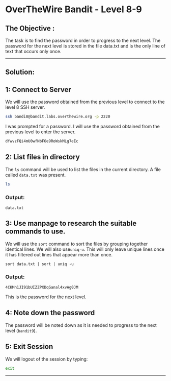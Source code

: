 # OverTheWire Bandit - Level 8-9

## The Objective :
The task is to find the password in order to progress to the next level. The password for the next level is stored in the file data.txt and is the only line of text that occurs only once.

---

## Solution:

## 1: Connect to Server
We will use the password obtained from the previous level to connect to the level 8 SSH server.

```bash
ssh bandi8@bandit.labs.overthewire.org -p 2220
```

I was prompted for a password. I will use the password obtained from the previous level to enter the server.

```bash
dfwvzFQi4mU0wfNbFOe9RoWskMLg7eEc
```

## 2: List files in directory
The `ls` command will be used to list the files in the current directory. A file called `data.txt` was present.

```bash
ls
```

### Output:
```
data.txt
```

## 3: Use manpage to research the suitable commands to use.
We will use the `sort` command to sort the files by grouping together identical lines. We will also use`uniq-u`. This will only leave unique lines once it has filtered out lines that appear more than once.

```
sort data.txt | sort | uniq -u
```

### Output: 
```
4CKMh1JI91bUIZZPXDqGanal4xvAg0JM
```
This is the password for the next level.

## 4: Note down the password 
The password will be noted down as it is needed to progress to the next level (`bandit9`).

## 5: Exit Session

We will logout of the session by typing:

```bash
exit
```
---
